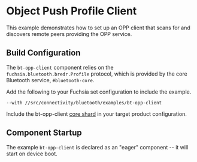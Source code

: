 # Object Push Profile Client

This example demonstrates how to set up an OPP client that scans for and discovers remote peers
providing the OPP service.

## Build Configuration

The `bt-opp-client` component relies on the `fuchsia.bluetooth.bredr.Profile`
protocol, which is provided by the core Bluetooth service, `#bluetooth-core`.

Add the following to your Fuchsia set configuration to include the example.

```
--with //src/connectivity/bluetooth/examples/bt-opp-client
```

Include the bt-opp-client [core shard](/src/connectivity/bluetooth/examples/bt-opp-client/meta/bt-opp-client.core_shard.cml)
in your target product configuration.

## Component Startup

The example `bt-opp-client` is declared as an "eager" component -- it will start on device boot.
